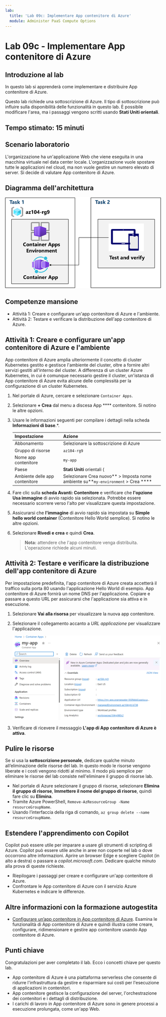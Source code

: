 ```yaml
---
lab:
  title: 'Lab 09c: Implementare App contenitore di Azure'
  module: Administer PaaS Compute Options
---
```


# Lab 09c - Implementare App contenitore di Azure

## Introduzione al lab

In questo lab si apprenderà come implementare e distribuire App contenitore di Azure.

Questo lab richiede una sottoscrizione di Azure. Il tipo di sottoscrizione può influire sulla disponibilità delle funzionalità in questo lab. È possibile modificare l'area, ma i passaggi vengono scritti usando **Stati Uniti orientali**.

## Tempo stimato: 15 minuti

## Scenario laboratorio

L'organizzazione ha un'applicazione Web che viene eseguita in una macchina virtuale nel data center locale. L'organizzazione vuole spostare tutte le applicazioni nel cloud, ma non vuole gestire un numero elevato di server. Si decide di valutare App contenitore di Azure.

## Diagramma dell'architettura

![Diagramma delle attività.](../media/az104-lab09b-aca-architecture.png)

## Competenze mansione

- Attività 1: Creare e configurare un'app contenitore di Azure e l'ambiente.
- Attività 2: Testare e verificare la distribuzione dell'app contenitore di Azure.

## Attività 1: Creare e configurare un'app contenitore di Azure e l'ambiente

App contenitore di Azure amplia ulteriormente il concetto di cluster Kubernetes gestito e gestisce l'ambiente del cluster, oltre a fornire altri servizi gestiti all'interno del cluster. A differenza di un cluster Azure Kubernetes, in cui è comunque necessario gestire il cluster, un'istanza di App contenitore di Azure evita alcune delle complessità per la configurazione di un cluster Kubernetes.

1. Nel portale di Azure, cercare e selezionare `Container Apps`.

1. Selezionare **+ Crea** dal menu a discesa App **** contenitore. Si notino le altre opzioni. 

1. Usare le informazioni seguenti per compilare i dettagli nella scheda **Informazioni di base**.*.

    | Impostazione | Azione |
    |---|---|
    | Abbonamento | Selezionare la sottoscrizione di Azure |
    | Gruppo di risorse | `az104-rg9` |
    | Nome app contenitore |  `my-app` |
    | Paese    | **Stati Uniti** orientali (|
    | Ambiente delle app contenitore | Selezionare Crea nuovo** > Imposta nome ambiente su**`my-environment` >  Crea **** |

1. Fare clic sulla **scheda Avanti: Contenitore** e verificare che **l'opzione Usa immagine** di avvio rapido sia selezionata. Potrebbe essere necessario scorrere verso l'alto per visualizzare questa impostazione. 

1. Assicurarsi che **l'immagine** di avvio rapido sia impostata su **Simple hello world container** (Contenitore Hello World semplice). Si notino le altre opzioni. 

1. Selezionare **Rivedi e crea** e quindi **Crea**.

    >**Nota:** attendere che l'app contenitore venga distribuita. L'operazione richiede alcuni minuti. 
 
## Attività 2: Testare e verificare la distribuzione dell'app contenitore di Azure

Per impostazione predefinita, l'app contenitore di Azure creata accetterà il traffico sulla porta 80 usando l'applicazione Hello World di esempio. App contenitore di Azure fornirà un nome DNS per l'applicazione. Copiare e passare a questo URL per assicurarsi che l'applicazione sia attiva e in esecuzione.

1. Selezionare **Vai alla risorsa** per visualizzare la nuova app contenitore.

1. Selezionare il collegamento accanto a *URL applicazione* per visualizzare l'applicazione.

    ![Screenshot della pagina di panoramica di App contenitore di Azure nel portale.](../media/az104-lab09b-aca-overview.png)

1. Verificare di ricevere il messaggio **L'app di App contenitore di Azure è attiva**.
   
## Pulire le risorse

Se si usa la **sottoscrizione personale**, dedicare qualche minuto all’eliminazione delle risorse del lab. In questo modo le risorse vengono liberate e i costi vengono ridotti al minimo. Il modo più semplice per eliminare le risorse del lab consiste nell'eliminare il gruppo di risorse lab. 

+ Nel portale di Azure selezionare il gruppo di risorse, selezionare **Elimina il gruppo di risorse**, **Immettere il nome del gruppo di risorse**, quindi fare clic su **Elimina**.
+ Tramite Azure PowerShell, `Remove-AzResourceGroup -Name resourceGroupName`.
+ Usando l’interfaccia della riga di comando, `az group delete --name resourceGroupName`.

## Estendere l'apprendimento con Copilot
Copilot può essere utile per imparare a usare gli strumenti di scripting di Azure. Copilot può essere utile anche in aree non coperte nel lab o dove occorrono altre informazioni. Aprire un browser Edge e scegliere Copilot (in alto a destra) o passare a *copilot.microsoft.com*. Dedicare qualche minuto alla prova di queste richieste.

+ Riepilogare i passaggi per creare e configurare un'app contenitore di Azure.
+ Confrontare le App contenitore di Azure con il servizio Azure Kubernetes e indicare le differenze.

## Altre informazioni con la formazione autogestita

+ [Configurare un’app contenitore in App contenitore di Azure](https://learn.microsoft.com/training/modules/configure-container-app-azure-container-apps/). Esamina le funzionalità di App contenitore di Azure e quindi illustra come creare, configurare, ridimensionare e gestire app contenitore usando App contenitore di Azure.


## Punti chiave

Congratulazioni per aver completato il lab. Ecco i concetti chiave per questo lab. 

+ App contenitore di Azure è una piattaforma serverless che consente di ridurre l'infrastruttura da gestire e risparmiare sui costi per l'esecuzione di applicazioni in contenitori.
+ App contenitore gestisce la configurazione del server, l'orchestrazione dei contenitori e i dettagli di distribuzione. 
+ I carichi di lavoro in App contenitore di Azure sono in genere processi a esecuzione prolungata, come un'app Web.

     
